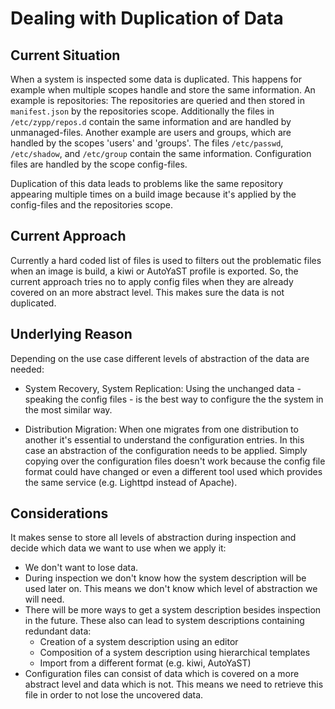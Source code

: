 # Dealing with Duplication of Data

## Current Situation

When a system is inspected some data is duplicated. This happens for example when multiple scopes handle and store the same information.
An example is repositories: The repositories are queried and then stored in `manifest.json` by the repositories scope.
Additionally the files in `/etc/zypp/repos.d` contain the same information and are handled by unmanaged-files.
Another example are users and groups, which are handled by the scopes 'users' and 'groups'. The files `/etc/passwd`,
`/etc/shadow`, and `/etc/group` contain the same information. Configuration files are handled by the scope config-files.

Duplication of this data leads to problems like the same repository appearing multiple times on a build image because it's applied by the config-files and the repositories scope.


## Current Approach

Currently a hard coded list of files is used to filters out the problematic files when an image is build, a kiwi or AutoYaST profile is exported. So, the current approach tries no
to apply config files when they are already covered on an more abstract level. This makes sure the data is not duplicated.


## Underlying Reason

Depending on the use case different levels of abstraction of the data are needed:

* System Recovery, System Replication: Using the unchanged data - speaking the config files - is the best way to configure the the system in the most similar way.

* Distribution Migration: When one migrates from one distribution to another it's essential to understand the configuration entries. In this case
  an abstraction of the configuration needs to be applied. Simply copying over the configuration files doesn't work because the config file format could have
  changed or even a different tool used which provides the same service (e.g. Lighttpd instead of Apache).


## Considerations

It makes sense to store all levels of abstraction during inspection and decide which data we want to use when we apply it:

* We don't want to lose data.
* During inspection we don't know how the system description will be used later on. This means we don't know which level of abstraction we will need.
* There will be more ways to get a system description besides inspection in the future. These also can lead to system descriptions containing redundant data:
  * Creation of a system description using an editor
  * Composition of a system description using hierarchical templates
  * Import from a different format (e.g. kiwi, AutoYaST)
* Configuration files can consist of data which is covered on a more abstract level and data which is not. This means we need to retrieve this file in order to not lose the uncovered data.



